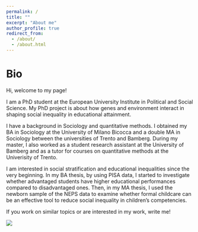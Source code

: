 ```yaml
---
permalink: /
title: ""
excerpt: "About me"
author_profile: true
redirect_from: 
  - /about/
  - /about.html
---
```


Bio
======

Hi, welcome to my page!

I am a PhD student at the European University Institute in Political and Social Science. My PhD project is about how genes and environment interact in shaping social inequality in educational attainment.  

I have a background in Sociology and quantitative methods. I obtained my BA in Sociology at the University of Milano Bicocca and a double MA in Sociology between the universities of Trento and Bamberg. During my master, I also worked as a student research assistant at the University of Bamberg and as a tutor for courses on quantitative methods at the Univerisity of Trento.

I am interested in social stratification and educational inequalities since the very beginning. In my BA thesis, by using PISA data, I started to investigate whether advantaged students have higher educational performances compared to disadvantaged ones. Then, in my MA thesis, I used the newborn sample of the NEPS data to examine whether formal childcare can be an effective tool to reduce social inequality in children’s competencies.  

If you work on similar topics or are interested in my work, write me! 

![](http://gaiaghirardi.github.io/images/bybike1.jpeg)
